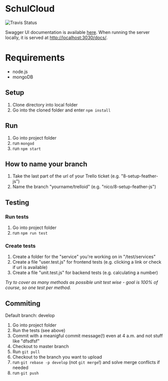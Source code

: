 # SchulCloud

![Travis Status](https://travis-ci.org/schulcloud/schulcloud-server.svg?branch=develop)

Swagger UI documentation is available [here](https://schul-cloud.org:8080/docs/).
When running the server locally, it is served at [http://localhost:3030/docs/](http://localhost:3030/docs/).
# Requirements

* node.js
* mongoDB

## Setup

1. Clone directory into local folder
2. Go into the cloned folder and enter `npm install`

## Run

1. Go into project folder
2. run `mongod`
2. run `npm start`

## How to name your branch

1. Take the last part of the url of your Trello ticket (e.g. "8-setup-feather-js")
2. Name the branch "yourname/trelloid" (e.g. "nico/8-setup-feather-js")

## Testing

### Run tests

1. Go into project folder
2. run `npm run test`

### Create tests

1. Create a folder for the "service" you're working on in "/test/services"
2. Create a file "user.test.js" for frontend tests (e.g. clicking a link or check if url is available)
3. Create a file "unit.test.js" for backend tests (e.g. calculating a number)

*Try to cover as many methods as possible unit test wise - goal is 100% of course, so one test per method.*

## Commiting

Default branch: develop

1. Go into project folder
2. Run the tests (see above)
3. Commit with a meanigful commit message(!) even at 4 a.m. and not stuff like "dfsdfsf"
4. Checkout to master branch
5. Run `git pull`
6. Checkout to the branch you want to upload
7. run `git rebase -p develop` (not `git merge`!) and solve merge conflicts if needed
8. run `git push`
